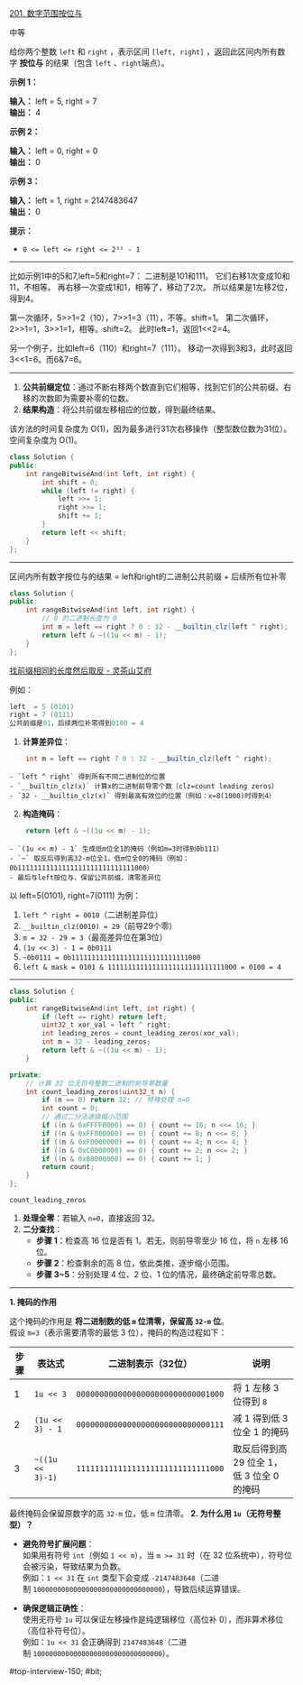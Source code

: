 [201. 数字范围按位与](https://leetcode.cn/problems/bitwise-and-of-numbers-range/)

中等

给你两个整数 `left` 和 `right` ，表示区间 `[left, right]` ，返回此区间内所有数字 **按位与** 的结果（包含 `left` 、`right`端点）。

**示例 1：**

**输入：** left = 5, right = 7  
**输出：** 4  

**示例 2：**

**输入：** left = 0, right = 0  
**输出：** 0  

**示例 3：**

**输入：** left = 1, right = 2147483647  
**输出：** 0  

**提示：**

- `0 <= left <= right <= 2³¹ - 1`
---- ----
比如示例1中的5和7,left=5和right=7：
二进制是101和111。
它们右移1次变成10和11，不相等。
再右移一次变成1和1，相等了，移动了2次。
所以结果是1左移2位，得到4。

第一次循环，5>>1=2（10），7>>1=3（11），不等。shift=1。
第二次循环，2>>1=1，3>>1=1，相等。shift=2。
此时left=1，返回1<<2=4。

另一个例子，比如left=6（110）和right=7（111）。
移动一次得到3和3，此时返回3<<1=6。而6&7=6。

----

1. **公共前缀定位**：通过不断右移两个数直到它们相等，找到它们的公共前缀。右移的次数即为需要补零的位数。
2. **结果构造**：将公共前缀左移相应的位数，得到最终结果。

该方法的时间复杂度为 O(1)，因为最多进行31次右移操作（整型数位数为31位）。
空间复杂度为 O(1)。
```cpp
class Solution {
public:
    int rangeBitwiseAnd(int left, int right) {
        int shift = 0;
        while (left != right) {
            left >>= 1;
            right >>= 1;
            shift += 1;
        }
        return left << shift;
    }
};
```

----

区间内所有数字按位与的结果 = left和right的二进制公共前缀 + 后续所有位补零

```cpp
class Solution {
public:
    int rangeBitwiseAnd(int left, int right) {
        // 0 的二进制长度为 0
        int m = left == right ? 0 : 32 - __builtin_clz(left ^ right);
        return left & ~((1u << m) - 1);
    }
};
```
[找前缀相同的长度然后取反 - 灵茶山艾府](https://leetcode.cn/problems/bitwise-and-of-numbers-range/solutions/538550/golang-yi-xing-suan-fa-by-endlesscheng-iw6y/)

例如：
```cpp
left  = 5 (0101)
right = 7 (0111)
公共前缀是01，后续两位补零得到0100 = 4
```

1. **计算差异位**：
```cpp
    int m = left == right ? 0 : 32 - __builtin_clz(left ^ right);
```
    - `left ^ right` 得到所有不同二进制位的位置
    - `__builtin_clz(x)` 计算x的二进制前导零个数（clz=count leading zeros）
    - `32 - __builtin_clz(x)` 得到最高有效位的位置（例如：x=8(1000)时得到4）
        
2. **构造掩码**：
```cpp
    return left & ~((1u << m) - 1);
```
    - `(1u << m) - 1` 生成低m位全1的掩码（例如m=3时得到0b111）
    - `~` 取反后得到高32-m位全1，低m位全0的掩码（例如：0b11111111111111111111111111111000）
    - 最后与left按位与，保留公共前缀，清零差异位

以 left=5(0101), right=7(0111) 为例：
1. `left ^ right = 0010`（二进制差异位）
2. `__builtin_clz(0010) = 29`（前导29个零）
3. `m = 32 - 29 = 3`（最高差异位在第3位）
4. `(1u << 3) - 1 = 0b0111`
5. `~0b0111 = 0b11111111111111111111111111111000`
6. `left & mask = 0101 & 11111111111111111111111111111000 = 0100 = 4`

----
```cpp
class Solution {
public:
    int rangeBitwiseAnd(int left, int right) {
        if (left == right) return left;
        uint32_t xor_val = left ^ right;
        int leading_zeros = count_leading_zeros(xor_val);
        int m = 32 - leading_zeros;
        return left & ~((1u << m) - 1);
    }

private:
    // 计算 32 位无符号整数二进制的前导零数量
    int count_leading_zeros(uint32_t n) {
        if (n == 0) return 32; // 特殊处理 n=0
        int count = 0;
        // 通过二分法逐级缩小范围
        if ((n & 0xFFFF0000) == 0) { count += 16; n <<= 16; }
        if ((n & 0xFF000000) == 0) { count += 8; n <<= 8; }
        if ((n & 0xF0000000) == 0) { count += 4; n <<= 4; }
        if ((n & 0xC0000000) == 0) { count += 2; n <<= 2; }
        if ((n & 0x80000000) == 0) { count += 1; }
        return count;
    }
};
```

`count_leading_zeros`
1. **处理全零**：若输入 `n=0`，直接返回 32。
2. **二分查找**：
    - **步骤 1**：检查高 16 位是否有 1。若无，则前导零至少 16 位，将 `n` 左移 16 位。
    - **步骤 2**：检查剩余的高 8 位，依此类推，逐步缩小范围。
    - **步骤 3~5**：分别处理 4 位、2 位、1 位的情况，最终确定前导零总数。

----
**1. 掩码的作用**

这个掩码的作用是 **将二进制数的低 `m` 位清零，保留高 `32-m` 位**。  
假设 `m=3`（表示需要清零的最低 3 位），掩码的构造过程如下：

|步骤|表达式|二进制表示（32位）|说明|
|---|---|---|---|
|1|`1u << 3`|`00000000000000000000000000001000`|将 1 左移 3 位得到 `8`|
|2|`(1u << 3) - 1`|`00000000000000000000000000000111`|减 1 得到低 3 位全 1 的掩码|
|3|`~((1u << 3)-1)`|`11111111111111111111111111111000`|取反后得到高 29 位全 1，低 3 位全 0 的掩码|

最终掩码会保留原数字的高 `32-m` 位，低 `m` 位清零。
**2. 为什么用 `1u`（无符号整型）？**

- **避免符号扩展问题**：  
    如果用有符号 `int`（例如 `1 << m`），当 `m >= 31` 时（在 32 位系统中），符号位会被污染，导致结果为负数。  
    例如：`1 << 31` 在 `int` 类型下会变成 `-2147483648`（二进制 `10000000000000000000000000000000`），导致后续运算错误。
    
- **确保逻辑正确性**：  
    使用无符号 `1u` 可以保证左移操作是纯逻辑移位（高位补 0），而非算术移位（高位补符号位）。  
    例如：`1u << 31` 会正确得到 `2147483648`（二进制 `10000000000000000000000000000000`）。

#top-interview-150; #bit; 